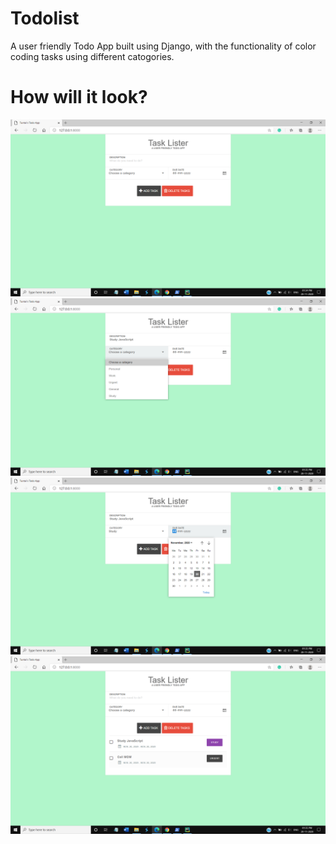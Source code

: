 # Todolist
A user friendly Todo App built using Django, with the functionality of color coding tasks using different catogories.
# How will it look?
![Screenshot1](media/Basic.png)
![Screenshot2](media/adding_task.png)
![Screenshot3](media/adding_date.png)
![Screenshot4](media/multipletasks.png)
